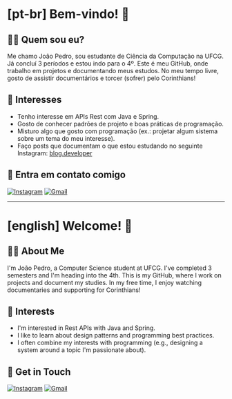 # [pt-br] Bem-vindo! 👋


## 👨‍💻 Quem sou eu?
Me chamo João Pedro, sou estudante de Ciência da Computação na UFCG. Já concluí 3 períodos e estou indo para o 4º. Este é meu GitHub, onde trabalho em projetos e documentando meus estudos. No meu tempo livre, gosto de assistir documentários e torcer (sofrer) pelo Corinthians!


## 💬 Interesses
- Tenho interesse em APIs Rest com Java e Spring.
- Gosto de conhecer padrões de projeto e boas práticas de programação.
- Misturo algo que gosto com programação (ex.: projetar algum sistema sobre um tema do meu interesse).
- Faço posts que documentam o que estou estudando no seguinte Instagram: [blog.developer](https://www.instagram.com/blog.developer)


## 🔗 Entra em contato comigo
<div>
   <a href="https://instagram.com/joao.pedro.angelo" target="_blank"><img src="https://img.shields.io/badge/-Instagram-%23E4405F?style=for-the-badge&logo=instagram&logoColor=white" alt="Instagram" target="_blank"></a>
   <a href="mailto:carneiroangelojoaopedro@gmail.com" target="_blank"><img src="https://img.shields.io/badge/-Gmail-%23333?style=for-the-badge&logo=gmail&logoColor=white" alt="Gmail" target="_blank"></a>
</div>


---
# [english] Welcome! 👋


## 👨‍💻 About Me
I'm João Pedro, a Computer Science student at UFCG. I've completed 3 semesters and I'm heading into the 4th. This is my GitHub, where I work on projects and document my studies. In my free time, I enjoy watching documentaries and supporting for Corinthians!


## 💬 Interests
- I'm interested in Rest APIs with Java and Spring.
- I like to learn about design patterns and programming best practices.
- I often combine my interests with programming (e.g., designing a system around a topic I'm passionate about).


## 🔗 Get in Touch
<div>
   <a href="https://instagram.com/joao.pedro.angelo" target="_blank"><img src="https://img.shields.io/badge/-Instagram-%23E4405F?style=for-the-badge&logo=instagram&logoColor=white" alt="Instagram" target="_blank"></a>
   <a href="mailto:carneiroangelojoaopedro@gmail.com" target="_blank"><img src="https://img.shields.io/badge/-Gmail-%23333?style=for-the-badge&logo=gmail&logoColor=white" alt="Gmail" target="_blank"></a>
</div>
